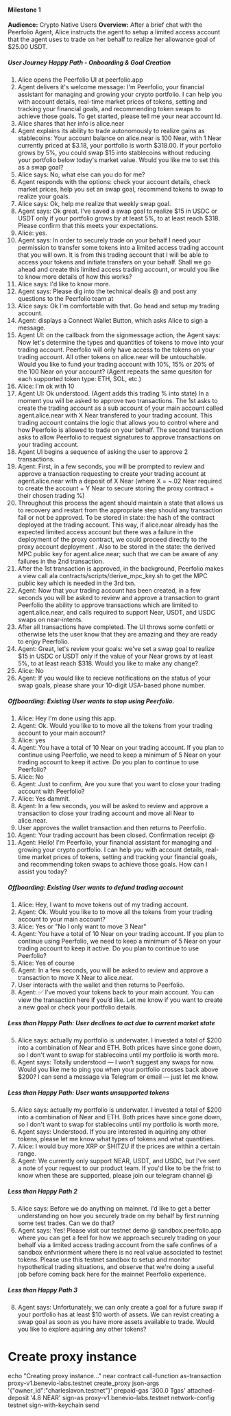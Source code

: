 #### Milestone 1

<b>Audience:</b> Crypto Native Users
<b>Overview:</b> After a brief chat with the Peerfolio Agent, Alice instructs the agent to setup a limited access account that the agent uses to trade on her behalf to realize her allowance goal of $25.00 USDT.


##### User Journey Happy Path - Onboarding & Goal Creation
1. Alice opens the Peerfolio UI at peerfolio.app
1. Agent delivers it's welcome message:  I'm Peerfolio, your financial assistant for managing and growing your crypto portfolio. I can help you with account details, real-time market prices of tokens, setting and tracking your financial goals, and recommending token swaps to achieve those goals. To get started, please tell me your near account Id.
1. Alice shares that her info is alice.near
1. Agent explains its ability to trade autonomously to realize gains as stablecoins: Your account balance on alice.near is 100 Near, with 1 Near currently priced at $3.18, your portfolio is worth $318.00. If your porfolio grows by 5%, you could swap $15 into stablecoins without reducing your portfolio below today's market value. Would you like me to set this as a swap goal?
1. Alice says: No, what else can you do for me?
1. Agent responds with the options: check your account details, check market prices, help you set an swap goal, recommend tokens to swap to realize your goals.
1. Alice says: Ok, help me realize that weekly swap goal.
1. Agent says: Ok great. I've saved a swap goal to realize $15 in USDC or USDT only if your portfolio grows by at least 5%, to at least reach $318.  Please confirm that this meets your expectations.
1. Alice: yes.
1. Agent says: In order to securely trade on your behalf I need your permission to transfer some tokens into a limited access trading account that you will own. It is from this trading account that I will be able to access your tokens and initiate transfers on your behalf. Shall we go ahead and create this limited access trading account, or would you like to know more details of how this works?
1. Alice says: I'd like to know more.
1. Agent says: Please dig into the technical deails @ <github link to beneivo labs auth_proxy readme> and post any questions to the Peerfolio team at <telegram dev support group TBD>
1. Alice says: Ok I'm comfortable with that. Go head and setup my trading account.
1. Agent: displays a Connect Wallet Button, which asks Alice to sign a message.
1. Agent UI: on the callback from the signmessage action, the Agent says: Now let's determine the types and quantities of tokens to move into your trading account.  Peerfolio will only have access to the tokens on your trading account. All other tokens on alice.near will be untouchable. Would you like to fund your trading account with 10%, 15% or 20% of the 100 Near on your account? (Agent repeats the same quesiton for each supported token type: ETH, SOL, etc.)
1. Alice: I'm ok with 10
1. Agent UI: Ok understood. (Agent adds this trading % into state) In a moment you will be asked to approve two transactions. The 1st asks to create the trading account as a sub account of your main account called agent.alice.near with X Near transfered to your trading account. This trading account contains the logic that allows you to control where and how Peerfolio is allowed to trade on your behalf.  The second transaction asks to allow Peerfolio to request signatures to approve transactions on your trading account.
1. Agent UI begins a sequence of asking the user to approve 2 transactions.
1. Agent: First, in a few seconds, you will be prompted to review and approve a transaction requesting to create your trading account at agent.alice.near with a deposit of X Near (where X =  ~.02 Near required to create the account + Y Near to secure storing the proxy contract + their chosen trading %)
1. Throughout this process the agent should maintain a state that allows us to recovery and restart from the appropriate step should any transaction fail or not be approved. To be stored in state: the hash of the contract deployed at the trading account. This way, if alice.near already has the expected limited access account but there was a failure in the deployment of the proxy contract, we could proceed directly to the proxy account deployment . Also to be stored in the state: the derived MPC public key for agent.alice.near; such that we can be aware of any failures in the 2nd transaction.
1. After the 1st transaction is approved, in the background, Peerfolio
makes a view call ala contracts/scripts/derive_mpc_key.sh to get the MPC public key which is needed in the 3rd txn.
1. Agent: Now that your trading account has been created, in a few seconds you will be asked to review and approve a transaction to grant Peerfolio the ability to approve transactions which are limited to  agent.alice.near, and calls required to support Near, USDT, and USDC swaps on near-intents.
1. After all transactions have completed.  The UI throws some confetti or otherwise lets the user know that they are amazing and they are ready to enjoy Peerfolio.
1. Agent: Great, let's review your goals: we've set a swap goal to realize $15 in USDC or USDT only if the value of your Near grows by at least 5%, to at least reach $318. Would you like to make any change?
1. Alice: No
1. Agent: If you would like to recieve notifications on the status of your swap goals, please share your 10-digit USA-based phone number.



##### Offboarding: Existing User wants to stop using Peerfolio.
1. Alice: Hey I'm done using this app.
1. Agent: Ok. Would you like to to move all the tokens from your trading account to your main account?
1. Alice: yes
1. Agent: You have a total of 10 Near on your trading account. If you plan to continue using Peerfolio, we need to keep a minimum of 5 Near on your trading account to keep it active. Do you plan to continue to use Peerfolio?
1. Alice: No
1. Agent: Just to confirm, Are you sure that you want to close your trading account with Peerfolio?
1. Alice: Yes dammit.
1. Agent: In a few seconds, you will be asked to review and approve a transaction to close your trading account and move all Near to alice.near.
1. User approves the wallet transaction and then returns to Peerfolio.
1. Agent: Your trading account has been closed. Confirmation receipt @ <explorer link>
1. Agent: Hello! I'm Peerfolio, your financial assistant for managing and growing your crypto portfolio. I can help you with account details, real-time market prices of tokens, setting and tracking your financial goals, and recommending token swaps to achieve those goals. How can I assist you today?


##### Offboarding: Existing User wants to defund trading account
1. Alice: Hey, I want to move tokens out of my trading account.
1. Agent: Ok. Would you like to to move all the tokens from your trading account to your main account?
1. Alice: Yes or "No I only want to move 3 Near"
1. Agent: You have a total of 10 Near on your trading account. If you plan to continue using Peerfolio, we need to keep a minimum of 5 Near on your trading account to keep it active. Do you plan to continue to use Peerfolio?
1. Alice: Yes of course
1. Agent: In a few seconds, you will be asked to review and approve a transaction to move X Near to alice.near.
1. User interacts with the wallet and then returns to Peerfolio.
1. Agent: ✅ I’ve moved your tokens back to your main account. You can view the transaction here if you’d like. Let me know if you want to create a new goal or check your portfolio details.


##### Less than Happy Path: User declines to act due to current market state
5. Alice says: actually my portfolio is underwater. I invested a total of $200 into a combination of Near and ETH. Both prices have since gone down, so I don't want to swap for stablecoins until my portfolio is worth more.
6. Agent says: Totally understood — I won’t suggest any swaps for now. Would you like me to ping you when your portfolio crosses back above $200? I can send a message via Telegram or email — just let me know.



##### Less than Happy Path: User wants unsupported tokens
5. Alice says: actually my portfolio is underwater. I invested a total of $200 into a combination of Near and ETH. Both prices have since gone down, so I don't want to swap for stablecoins until my portfolio is worth more.
6. Agent says: Understood. If you are interested in aquiring any other tokens, please let me know what types of tokens and what quantities.
7. Alice: I would buy more XRP or SHITZU if the prices are within a certain range.
8. Agent: We currently only support NEAR, USDT, and USDC, but I've sent a note of your request to our product team.  If you'd like to be the frist to know when these are supported, please join our telegram channel @ <benevio labs telegram announcements channel>




##### Less than Happy Path 2
5. Alice says: Before we do anything on mainnet. I'd like to get a better understanding on how you securely trade on my behalf by first running some test trades. Can we do that?
6. Agent says: Yes! Please visit our testnet demo @ sandbox.peerfolio.app where you can get a feel for how we approach securely trading on your behalf via a limited access trading account from the safe confines of a sandbox enfvrionment where there is no real value associated to testnet tokens. Please use this testnet sandbox to setup and monitor hypothetical trading situations, and observe that we're doing a useful job before coming back here for the mainnet Peerfolio experience.

##### Less than Happy Path 3
8. Agent says: Unfortunately, we can only create a goal for a future swap if your portfolio has at least $10 worth of assets. We can revist creating a swap goal as soon as you have more assets available to trade.  Would you like to explore aquiring any other tokens?



# Create proxy instance
echo "Creating proxy instance..."
near contract call-function as-transaction proxy-v1.benevio-labs.testnet create_proxy json-args '{"owner_id":"charleslavon.testnet"}' prepaid-gas '300.0 Tgas' attached-deposit '4.8 NEAR' sign-as proxy-v1.benevio-labs.testnet network-config testnet sign-with-keychain send

